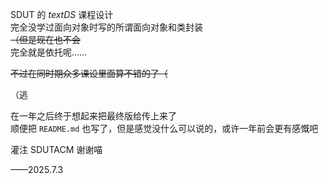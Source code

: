 $\text{SDUT}$ 的 $text{DS}$ 课程设计  
完全没学过面向对象时写的所谓面向对象和类封装  
~~（但是现在也不会~~  
完全就是依托呢……  

~~不过在同时期众多课设里面算不错的了（~~  

（逃  

在一年之后终于想起来把最终版给传上来了  
顺便把 ```README.md``` 也写了，但是感觉没什么可以说的，或许一年前会更有感慨吧  

灌注 $\text{SDUTACM}$ 谢谢喵  

——2025.7.3



